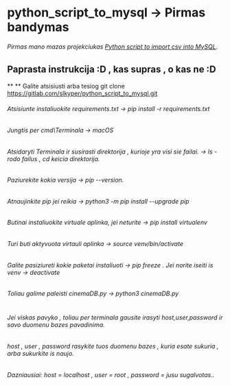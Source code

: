 # python_script_to_mysql -> Pirmas bandymas
###### Pirmas mano mazas projekciukas [Python script to import csv into MySQL](https://gitlab.com/slkyper/python_script_to_mysql).

## Paprasta instrukcija :D , kas supras , o kas ne :D
** ** Galite atsisiusti arba tesiog  git clone https://gitlab.com/slkyper/python_script_to_mysql.git
###### Atsisiunte instaliuokite requirements.txt -> pip install -r requirements.txt

###### Jungtis per cmd\Terminala -> macOS
###### Atsidaryti Terminala ir susirasti direktorija , kurioje yra visi sie failai. -> ls - rodo failus , cd keicia direktorija.
###### Paziurekite kokia versija -> pip --version.
###### Atnaujinkite pip jei reikia -> python3 -m pip install --upgrade pip
###### Butinai instaliuokite virtuale aplinka, jei neturite ->  pip install virtualenv
###### Turi buti aktyvuota virtauli aplinka -> source venv/bin/activate
###### Galite pasiziureti kokie paketai instaliuoti  -> pip freeze . Jei norite iseiti is venv -> deactivate
###### Toliau galime paleisti cinemaDB.py -> python3 cinemaDB.py

#
###### Jei viskas pavyko , toliau per terminala gausite irasyti host,user,password ir savo duomenu bazes pavadinima.
###### host , user , password rasykite tuos duomenu bazes , kuria esate sukuria , arba sukurkite is naujo.
###### Dazniausiai: host = localhost , user = root , password = jusu sugalvotas..

